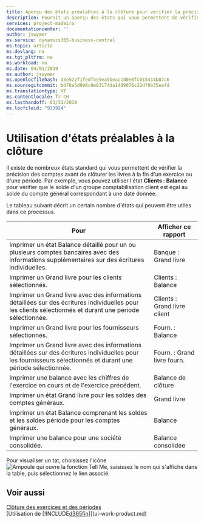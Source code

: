 ```yaml
---
title: Aperçu des états préalables à la clôture pour vérifier la précision de compte | Microsoft Docs
description: Fournit un aperçu des états qui vous permettent de vérifier la précision des comptes avant de clôturer les livres à la fin d'un exercice ou d'une période.
services: project-madeira
documentationcenter: ''
author: jswymer
ms.service: dynamics365-business-central
ms.topic: article
ms.devlang: na
ms.tgt_pltfrm: na
ms.workload: na
ms.date: 04/01/2019
ms.author: jswymer
ms.openlocfilehash: d3e522f1fedf4e5ea5beaccd0e0fc015414b87c6
ms.sourcegitcommit: bd78a5d990c9e83174da1409076c22df8b35eafd
ms.translationtype: HT
ms.contentlocale: fr-CH
ms.lasthandoff: 03/31/2019
ms.locfileid: "933924"
---
```

# <a name="using-pre-closing-reports"></a>Utilisation d'états préalables à la clôture
Il existe de nombreux états standard qui vous permettent de vérifier la précision des comptes avant de clôturer les livres à la fin d'un exercice ou d'une période. Par exemple, vous pouvez utiliser l'état **Clients : Balance** pour vérifier que le solde d'un groupe comptabilisation client est égal au solde du compte général correspondant à une date donnée.

Le tableau suivant décrit un certain nombre d'états qui peuvent être utiles dans ce processus.

| Pour | Afficher ce rapport |
| --- | --- |
| Imprimer un état Balance détaillé pour un ou plusieurs comptes bancaires avec des informations supplémentaires sur des écritures individuelles. |Banque : Grand livre |
| Imprimer un Grand livre pour les clients sélectionnés. |Clients : Balance |
| Imprimer un Grand livre avec des informations détaillées sur des écritures individuelles pour les clients sélectionnés et durant une période sélectionnée. |Clients : Grand livre client |
| Imprimer un Grand livre pour les fournisseurs sélectionnés. |Fourn. : Balance |
| Imprimer un Grand livre avec des informations détaillées sur des écritures individuelles pour les fournisseurs sélectionnés et durant une période sélectionnée. |Fourn. : Grand livre fourn. |
| Imprimer une balance avec les chiffres de l'exercice en cours et de l'exercice précédent. |Balance de clôture |
| Imprimer un état Grand livre pour les soldes des comptes généraux. |Grand livre |
| Imprimer un état Balance comprenant les soldes et les soldes période pour les comptes généraux. |Balance |
| Imprimer une balance pour une société consolidée. |Balance consolidée |

Pour visualiser un tat, choisissez l'icône ![Ampoule qui ouvre la fonction Tell Me](media/ui-search/search_small.png "Dites-moi ce que vous voulez faire"), saisissez le nom qui s'affiche dans la table, puis sélectionnez le lien associé.

## <a name="see-also"></a>Voir aussi
[Clôture des exercices et des périodes](year-close-years-periods.md)  
[Utilisation de [!INCLUDE[d365fin](includes/d365fin_md.md)]](ui-work-product.md)

